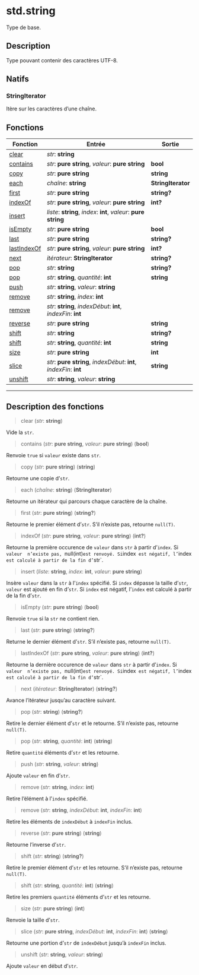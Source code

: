 # std.string

Type de base.
## Description
Type pouvant contenir des caractères UTF-8.
## Natifs
### StringIterator
Itère sur les caractères d’une chaîne.
## Fonctions
|Fonction|Entrée|Sortie|
|-|-|-|
|[clear](#func_0)|*str*: **string**||
|[contains](#func_1)|*str*: **pure string**, *valeur*: **pure string**|**bool**|
|[copy](#func_2)|*str*: **pure string**|**string**|
|[each](#func_3)|*chaîne*: **string**|**StringIterator**|
|[first](#func_4)|*str*: **pure string**|**string?**|
|[indexOf](#func_5)|*str*: **pure string**, *valeur*: **pure string**|**int?**|
|[insert](#func_6)|*liste*: **string**, *index*: **int**, *valeur*: **pure string**||
|[isEmpty](#func_7)|*str*: **pure string**|**bool**|
|[last](#func_8)|*str*: **pure string**|**string?**|
|[lastIndexOf](#func_9)|*str*: **pure string**, *valeur*: **pure string**|**int?**|
|[next](#func_10)|*itérateur*: **StringIterator**|**string?**|
|[pop](#func_11)|*str*: **string**|**string?**|
|[pop](#func_12)|*str*: **string**, *quantité*: **int**|**string**|
|[push](#func_13)|*str*: **string**, *valeur*: **string**||
|[remove](#func_14)|*str*: **string**, *index*: **int**||
|[remove](#func_15)|*str*: **string**, *indexDébut*: **int**, *indexFin*: **int**||
|[reverse](#func_16)|*str*: **pure string**|**string**|
|[shift](#func_17)|*str*: **string**|**string?**|
|[shift](#func_18)|*str*: **string**, *quantité*: **int**|**string**|
|[size](#func_19)|*str*: **pure string**|**int**|
|[slice](#func_20)|*str*: **pure string**, *indexDébut*: **int**, *indexFin*: **int**|**string**|
|[unshift](#func_21)|*str*: **string**, *valeur*: **string**||


***
## Description des fonctions

<a id="func_0"></a>
> clear (*str*: **string**)

Vide la `str`.

<a id="func_1"></a>
> contains (*str*: **pure string**, *valeur*: **pure string**) (**bool**)

Renvoie `true` si `valeur` existe dans `str`.

<a id="func_2"></a>
> copy (*str*: **pure string**) (**string**)

Retourne une copie d’`str`.

<a id="func_3"></a>
> each (*chaîne*: **string**) (**StringIterator**)

Retourne un itérateur qui parcours chaque caractère de la chaîne.

<a id="func_4"></a>
> first (*str*: **pure string**) (**string?**)

Retourne le premier élément d’`str`.
S’il n’existe pas, retourne `null(T)`.

<a id="func_5"></a>
> indexOf (*str*: **pure string**, *valeur*: **pure string**) (**int?**)

Retourne la première occurence de `valeur` dans `str` à partir d’`index`.
Si `valeur  n’existe pas, `null(int)` est renvoyé.
Si `index` est négatif, l’`index` est calculé à partir de la fin d’`str`.

<a id="func_6"></a>
> insert (*liste*: **string**, *index*: **int**, *valeur*: **pure string**)

Insère `valeur` dans la `str` à l’`index` spécifié.
Si `index` dépasse la taille d’`str`, `valeur` est ajouté en fin d’`str`.
Si `index` est négatif, l’`index` est calculé à partir de la fin d’`str`.

<a id="func_7"></a>
> isEmpty (*str*: **pure string**) (**bool**)

Renvoie `true` si la `str` ne contient rien.

<a id="func_8"></a>
> last (*str*: **pure string**) (**string?**)

Returne le dernier élément d’`str`.
S’il n’existe pas, retourne `null(T)`.

<a id="func_9"></a>
> lastIndexOf (*str*: **pure string**, *valeur*: **pure string**) (**int?**)

Retourne la dernière occurence de `valeur` dans `str` à partir d’`index`.
Si `valeur  n’existe pas, `null(int)` est renvoyé.
Si `index` est négatif, l’`index` est calculé à partir de la fin d’`str`.

<a id="func_10"></a>
> next (*itérateur*: **StringIterator**) (**string?**)

Avance l’itérateur jusqu’au caractère suivant.

<a id="func_11"></a>
> pop (*str*: **string**) (**string?**)

Retire le dernier élément d’`str` et le retourne.
S’il n’existe pas, retourne `null(T)`.

<a id="func_12"></a>
> pop (*str*: **string**, *quantité*: **int**) (**string**)

Retire `quantité` éléments d’`str` et les retourne.

<a id="func_13"></a>
> push (*str*: **string**, *valeur*: **string**)

Ajoute `valeur` en fin d’`str`.

<a id="func_14"></a>
> remove (*str*: **string**, *index*: **int**)

Retire l’élément à l’`index` spécifié.

<a id="func_15"></a>
> remove (*str*: **string**, *indexDébut*: **int**, *indexFin*: **int**)

Retire les éléments de `indexDébut` à `indexFin` inclus.

<a id="func_16"></a>
> reverse (*str*: **pure string**) (**string**)

Retourne l’inverse d’`str`.

<a id="func_17"></a>
> shift (*str*: **string**) (**string?**)

Retire le premier élément d’`str` et les retourne.
S’il n’existe pas, retourne `null(T)`.

<a id="func_18"></a>
> shift (*str*: **string**, *quantité*: **int**) (**string**)

Retire les premiers `quantité` éléments d’`str` et les retourne.

<a id="func_19"></a>
> size (*str*: **pure string**) (**int**)

Renvoie la taille d’`str`.

<a id="func_20"></a>
> slice (*str*: **pure string**, *indexDébut*: **int**, *indexFin*: **int**) (**string**)

Retourne une portion d’`str` de `indexDébut` jusqu’à `indexFin` inclus.

<a id="func_21"></a>
> unshift (*str*: **string**, *valeur*: **string**)

Ajoute `valeur` en début d’`str`.

